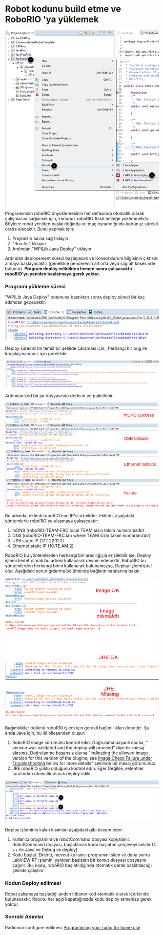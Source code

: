 # Robot kodunu build etme ve RoboRIO 'ya yüklemek

![Robot ba&#x15F;lang&#x131;c&#x131;nda &#xE7;al&#x131;&#x15F;mas&#x131; i&#xE7;in program y&#xFC;kleniyor](../.gitbook/assets/image%20%2899%29.png)

Programınızın roboRIO önyüklemesinin her defasında otomatik olarak çalışmasını sağlamak için, kodunuz roboRIO flash belleğe yüklenmelidir. Böylece robot yeniden başlatıldığında ve maç oynandığında kodunuz sürekli orada olacaktır. Bunu yapmak için:

1. Projenizin adına sağ tıklayın
2. "Run As" tıklayın
3. Ardından "WPILib Java Deploy" tıklayın

Ardından deployement  süreci başlayacak ve Konsol durum bilgisinin çıktısını almaya başlayacaktır \(genellikle pencerenin alt orta veya sağ alt köşesinde bulunur\). **Program deploy edildikten hemen sonra çalışacaktır , roboRIO'yu yeniden başlatmaya gerek yoktur.**

### **Programı yükleme süreci**

"WPILib Java Deploy" butonuna bastıktan sonra deploy süreci bir kaç adımdan geçecektir.

![Temizleme](../.gitbook/assets/image%20%2862%29.png)

Deploy sürecinizin temiz bir şekilde çalışması için , herhangi bir bug ile karşılaşmamanız için gereklidir.

![Derleme ve Jar](../.gitbook/assets/image%20%2871%29.png)

Ardından kod bir jar dosyasında derlenir ve paketlenir.

![Hedef IP adresini bulmak](../.gitbook/assets/image%20%2853%29.png)

 Bu adımda, eklenti roboRIO'nun IP'sini belirler. Eklenti, aşağıdaki yöntemlerle roboRIO'ya ulaşmaya çalışacaktır:

1. mDNS \(roboRIO-TEAM-FRC.local  TEAM sizin takım numaranızdır\)
2. DNS \(roboRIO-TEAM-FRC.lan where TEAM sizin takım numaranızdır\)
3. USB static IP \(172.22.11.2\)
4. Ethernet static IP \(10.TE.AM.2\)

RoboRIO bu yöntemlerden herhangi biri aracılığıyla erişilebilir ise, Deploy işlemi hedef olarak bu adresi kullanarak devam edecektir. RoboRIO bu yöntemlerden herhangi birini kullanarak bulunamazsa, Deploy işlemi iptal olur. Aşağıdaki sorun giderme bölümünde bağlantı hatalarına bakın.



![Ba&#x11F;&#x131;ml&#x131;l&#x131;klar](../.gitbook/assets/image%20%28100%29.png)

Bağımlılıklar bölümü roboRİO işlem için gerekli  bağımlılıkları denetler. Şu anda Java için, bu iki bileşenden oluşur:



1. RoboRIO image sürümünü kontrol edin. Doğrulama başarılı olursa, " version was validated and the deploy will proceed" diye bir mesaj alırsınız. Doğrulanma başarısız olursa "indicating the allowed image version for this version of the plugins, see [Image Check Failure under Troubleshooting](https://wpilib.screenstepslive.com/s/currentCS/m/cpp/l/145320-building-and-downloading-a-robot-project-to-the-roborio#) below for more details" şeklinde bir mesaj görürsünüz. 
2. JRE roboRIO yüklü olduğunu kontrol edin. Eğer Değilse, eklentiler tarafından otomatik olarak deploy edilir.

![Kodu kopyalama ve ba&#x15F;latma](../.gitbook/assets/image%20%2843%29.png)

Deploy işleminin kalan kısımları aşağıdaki gibi devam eder:

1. Kullanıcı programını ve robotCommand dosyası kopyalanır. RobotCommand dosyası, başlatılarak kodu başlatan çerçeveyi anlatır \(C ++ ile Java ve Debug vs deploy\).
2. Kodu başlat. Eklenti, mevcut kullanıcı programını silen ve daha sonra LabVIEW RT işlemini yeniden başlatan bir komut dosyası dosyasını çağırır. Bu, kodu, roboRIO başlatıldığında otomatik oarak başlatılacağı şekilde çalıştırır.

### **Kodun Deploy edilmesi**

Robot çalışmaya başladığı andan itibaren kod otomatik olarak içerisinde bulunacaktır. Robotu her açıp kapattığınızda kodu deploy etmenize gerek yoktur. 

### **Sonraki Adımlar**

Radionun configure edilmesi [Programming your radio for home use](https://wpilib.screenstepslive.com/s/currentCS/m/getting_started/l/144986-programming-your-radio) 

###  <a id="troubleshooting"></a>

